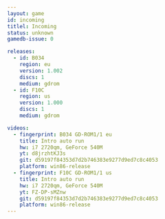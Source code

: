 ```yaml
---
layout: game
id: incoming
titlel: Incoming
status: unknown
gamedb-issue: 0

releases:
  - id: B034
    region: eu
    version: 1.002
    discs: 1
    medium: gdrom
  - id: F10C
    region: us
    version: 1.000
    discs: 1
    medium: gdrom

videos:
  - fingerprint: B034 GD-ROM1/1 eu
    title: Intro auto run
    hw: i7 2720qm, GeForce 540M
    yt: d8jrzhtKJ3s
    git: d59197f84353d7d2b746383e9277d9ed7c8c4053
    platform: win86-release
  - fingerprint: F10C GD-ROM1/1 us
    title: Intro auto run
    hw: i7 2720qm, GeForce 540M
    yt: FZ-DP-sMZnw
    git: d59197f84353d7d2b746383e9277d9ed7c8c4053
    platform: win86-release
---
```

